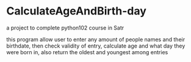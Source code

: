 # CalculateAgeAndBirth-day
a project to complete python102 course in Satr 

this program allow user to enter any amount of people names and their birthdate, then check validity of entry, calculate age and what day they were born in, also return the oldest and youngest among entries
